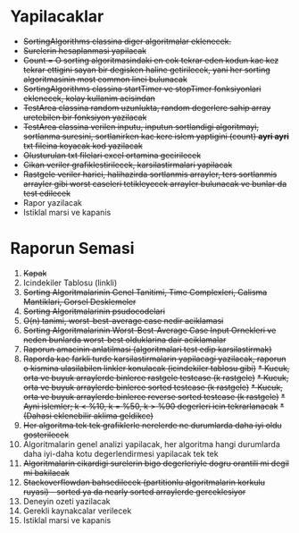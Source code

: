 # Yapilacaklar

* ~~SortingAlgorithms classina diger algoritmalar eklenecek.~~
* ~~Surelerin hesaplanmasi yapilacak~~
* ~~Count = O sorting algoritmasindaki en cok tekrar eden kodun kac kez tekrar ettigini sayan bir degisken haline getirilecek, yani her sorting algoritmasinin most common linei bulunacak~~
* ~~SortingAlgorithms classina startTimer ve stopTimer fonksiyonlari eklenecek, kolay kullanim acisindan~~
* ~~TestArea classina random uzunlukta, random degerlere sahip array uretebilen bir fonksiyon yazilacak~~
* ~~TestArea classina verilen inputu, inputun sortlandigi algoritmayi, sortlanma suresini, sortlanirken kac kere islem yaptigini (count) **ayri ayri** txt fileina koyacak kod yazilacak~~
* ~~Olusturulan txt filelari excel ortamina gecirilecek~~
* ~~Cikan veriler grafiklestirilecek, karsilastirmalari yapilacak~~
* ~~Rastgele veriler harici, halihazirda sortlanmis arrayler, ters sortlanmis arrayler gibi worst caseleri tetikleyecek arrayler bulunacak ve bunlar da test edilecek~~
* Rapor yazilacak
* Istiklal marsi ve kapanis

# Raporun Semasi

1. ~~Kapak~~
2. Icindekiler Tablosu (linkli)
3. ~~Sorting Algoritmalarinin Genel Tanitimi, Time Complexleri, Calisma Mantiklari, Gorsel Desklemeler~~
4. ~~Sorting Algoritmalarinin psudocodelari~~
5. ~~O(n) tanimi, worst-best-average case nedir aciklamasi~~
6. ~~Sorting Algoritmalarinin Worst-Best-Average Case Input Ornekleri ve neden bunlarda worst-best olduklarina dair aciklamalar~~
7. ~~Raporun amacinin anlatilmasi (algoritmalari test edip karsilastirmak)~~
8. ~~Raporda kac farkli turde karsilastirmalarin yapilacagi yazilacak, raporun o kismina ulasilabilen linkler konulacak (icindekiler tablosu gibi)~~
   ~~* Kucuk, orta ve buyuk arraylerde binlerce rastgele testcase (k rastgele)~~
   ~~* Kucuk, orta ve buyuk arraylerde binlerce sorted testcase (k rastgele)~~
   ~~* Kucuk, orta ve buyuk arraylerde binlerce reverse sorted testcase (k rastgele)~~
   ~~* Ayni islemler; k < %10, k = %50, k > %90 degerleri icin tekrarlanacak~~
   ~~* (Dahasi eklenebilir aklima geldikce)~~
9. ~~Her algoritma tek tek grafiklerle nerelerde ne durumlarda daha iyi oldu gosterilecek~~
10. Algoritmalarin genel analizi yapilacak, her algoritma hangi durumlarda daha iyi-daha kotu degerlendirmesi yapilacak tek tek
11. ~~Algoritmalarin cikardigi surelerin bigo degerleriyle dogru orantili mi degil mi bakilacak~~
12. ~~Stackoverflowdan bahsedilecek (partitionlu algoritmalarin korkulu ruyasi) - sorted ya da nearly sorted arraylerde gerceklesiyor~~
13. Deneyin ozeti yazilacak
14. Gerekli kaynakcalar verilecek
15. Istiklal marsi ve kapanis
